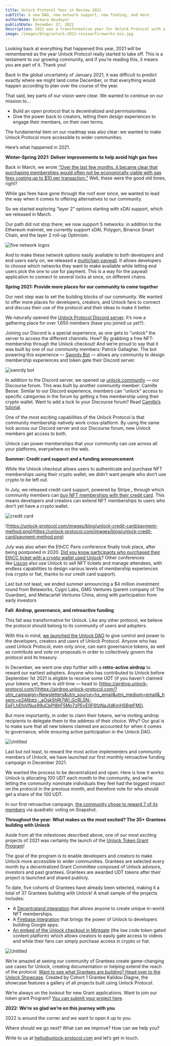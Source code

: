 ```yaml
---
title: Unlock Protocol Year in Review 2021
subTitle: A new DAO, new network support, new funding, and more
authorName: Barbara Houdayer
publishDate: December 27, 2021
description: 2021 was a transformative year for Unlock Protocol with a new community DAO, support across multiple networks, $4M in new funding, and more.
image: /images/blog/unlock-2021-review/fireworks-min.jpg
---
```


Looking back at everything that happened this year, 2021 will be remembered as the year Unlock Protocol really started to take off. This is a testament to our growing community, and if you’re reading this, it means you are part of it. Thank you!

Back in the global uncertainty of January 2021, it was difficult to predict exactly where we might land come December, or that everything would happen according to plan over the course of the year. 

That said, key parts of our vision were clear. We wanted to continue on our mission to...

- Build an open protocol that is decentralized and permissionless
- Give the power back to creators, letting them design experiences to engage their members, on their own terms.

The fundamental item on our roadmap was also clear: we wanted to make Unlock Protocol more accessible to wider communities. 

Here’s what happened in 2021.

**Winter-Spring 2021: Deliver improvements to help avoid high gas fees**

Back in March, we wrote [“Over the last few months, it became clear that purchasing memberships would often not be economically viable with gas fees costing up to $10 per transaction.”](https://unlock-protocol.com/blog/xdai) Well, these were the good old times, right?

While gas fees have gone through the roof ever since, we wanted to lead the way when it comes to offering alternatives to our community.

So we started exploring “layer 2” options starting with xDAI support, which we released in March. 

Our path did not stop there; we now support 5 networks: in addition to the Ethereum mainnet, we currently support xDAI, Polygon, Binance Smart Chain, and the layer 2 roll-up Optimism. 

![five network logos](/images/blog/unlock-2021-review/5-network-logos.png)

And to make these network options easily available to both developers and end users early on, we released a [multichain paywall](https://unlock-protocol.com/blog/multichain-support). It allows developers to choose which networks they want to make available while letting end users pick the one to use for payment. This is a way for the paywall application to connect to several locks at once, on different chains.

**Spring 2021: Provide more places for our community to come together**

Our next step was to set the building blocks of our community. We wanted to offer more places for developers, creators, and Unlock fans to connect and discuss their use of the protocol and their ideas to make it better. 

We naturally opened the [Unlock Protocol Discord server](https://discord.com/invite/Ah6ZEJyTDp). It’s now a gathering place for over 1,650 members (have you joined us yet?). 

Joining our Discord is a special experience, as one gets to “unlock” the server to access the different channels. How? By grabbing a free NFT-membership through the Unlock checkout! And we’re proud to say that it was built by one of our community members: Patrick Gallagher. The bot powering this experience — [Swordy Bot](https://swordybot.com/) — allows any community to design membership experiences and token gate their Discord server.

![swordy bot](/images/blog/unlock-2021-review/swordybot.png)

In addition to the Discord server, we opened up [unlock.community](http://unlock.community) — our Discourse forum. This was built by another community member:  Camille Besse. Similar to our Discord experience, members can “unlock” access to specific categories in the forum by getting a free membership using their crypto wallet. Want to add a lock to your Discourse forum? Read [Camille’s tutorial](https://unlock.community/t/unlock-discourse-plugin/64).

One of the most exciting capabilities of the Unlock Protocol is that community membership natively work cross-platform. By using the same lock across our Discord server and our Discourse forum, new Unlock members get access to both. 

Unlock can power memberships that your community can use across all your platforms, everywhere on the web. 

**Summer: Credit card support and a funding announcement** 

While the Unlock checkout allows users to authenticate and purchase NFT memberships using their crypto wallet, we didn’t want people who don’t use crypto to be left out. 

In July, we released credit card support, powered by Stripe., through which community members can [buy NFT memberships with their credit card](https://unlock-protocol.com/blog/credit-card-nft). This means developers and creators can extend NFT memberships to users who don’t yet have a crypto wallet. 

![credit card](/images/blog/unlock-2021-review/creditcard.png)

![https://unlock-protocol.com/images/blog/unlock-credit-card/payment-method.png](https://unlock-protocol.com/images/blog/unlock-credit-card/payment-method.png)

July was also when the EthCC Paris conference finally took place, after being postponed in 2020. [Did you know participants who purchased their EthCC ticket with a crypto wallet used Unlock](https://twitter.com/ethcc/status/1233397647794483200)? Other conferences like [Liscon](https://liscon.org/!) also use Unlock to sell NFT tickets and manage attendees, with endless capabilities to design various levels of membership experiences (via crypto or fiat, thanks to our credit card support).

Last but not least, we ended summer announcing a $4 million investment round from Betaworks, Cygni Labs, GMG Ventures (parent company of The Guardian), and Metacartel Ventures China, along with participation from early investors

**Fall: Airdrop, governance, and retroactive funding**

This fall was transformative for Unlock. Like any other protocol, we believe the protocol should belong to its community of users and adopters. 

With this in mind, [we launched the Unlock DAO](https://unlock-protocol.com/blog/unlock-dao) to give control and power to the developers, creators and users of Unlock Protocol. Anyone who has used Unlock Protocol, even only once, can earn governance tokens, as well as contribute and vote on proposals in order to collectively govern the protocol and its treasury.

In December, we went one step further with a **retro-active airdrop** to reward our earliest adopters. Anyone who has contributed to Unlock before September 1st 2021 is eligible to receive some UDT (if you haven't claimed your tokens yet, there is still time — head to [https://airdrop.unlock-protocol.com/](https://airdrop.unlock-protocol.com/?utm_campaign=Newsletters&utm_source=hs_email&utm_medium=email&_hsenc=p2ANqtz-_aOsk5hRt7WI_GcRLSN-EpFLhEfoVNux99uCbPl8hF5Mo7zPEyE0F6fzNaJIdKmHSBgtFM)).

But more importantly, in order to claim their tokens, we're inviting airdrop recipients to delegate them to the address of their choice. Why? Our goal is to make sure that all new tokens claimed are accounted for when it comes to governance, while ensuring active participation in the Unlock DAO.

![Untitled](Unlock%20Protocol%20year%20in%20review%202021%20e4c200b9787e465bb84b9b00dbaef846/Untitled%206.png)

Last but not least, to reward the most active implementers and community members of Unlock, we have launched our first monthly retroactive funding campaign in December 2021. 

We wanted the process to be decentralized and open. Here is how it works: Unlock is allocating 100 UDT each month to the community, and we’re letting the community nominate individuals they feel had the biggest impact on the protocol in the previous month, and therefore vote for who should get a share of the 100 UDT. 

In our first retroactive campaign, [the community chose to reward 7 of its members](https://unlock.community/t/retroactive-funding-november-2021/199/11) via quadratic voting on Snapshot. 

**Throughout the year: What makes us the most excited? The 35+ Grantees building with Unlock**

Aside from all the milestones described above, one of our most exciting projects of 2021 was certainly the launch of the [Unlock Token Grant Program](https://unlock-protocol.com/blog/token-grant-program)! 

The goal of the program is to enable developers and creators to make Unlock more accessible to wider communities. Grantees are selected every month by a decentralized Grant Committee composed of Unlock advisors, investors and past grantees. Grantees are awarded UDT tokens after their project is launched and shared publicly. 

To date, five cohorts of Grantees have already been selected, making it a total of 37 Grantees building with Unlock! A small sample of the projects includes: 

- A [Decentraland integration](https://unlock-protocol.com/blog/decentraland) that allows anyone to create unique in-world NFT memberships.
- A [Firebase integration](https://unlock-protocol.com/blog/firebase-integration) that brings the power of Unlock to developers building Google apps.
- [An embed of the Unlock checkout in Mintgate](https://unlock-protocol.com/blog/mintgate) (the low code token gated content platform) which allows creators to easily gate access to videos and while their fans can simply purchase access in crypto or fiat.

![Untitled](Unlock%20Protocol%20year%20in%20review%202021%20e4c200b9787e465bb84b9b00dbaef846/Untitled%207.png)

We’re amazed at seeing our community of Grantees create game-changing use cases for Unlock, creating documentation or helping extend the reach of the protocol. [Want to see what Grantees are building? Head over to the Unlock Showcase](https://www.unlockshowcase.com/). Created by Cohort 1 Grantee Kalidou Diagne, the showcase features a gallery of all projects built using Unlock Protocol. 

We’re always on the lookout for new Grant applications. Want to join our token grant Program? [You can submit your project here](https://share.hsforms.com/1gAdLgNOESNCWJ9bJxCUAMwbvg22). 

**2022: We’re so glad we’re on this journey with you**

2022 is around the corner and we want to open it up to you. 

Where should we go next? What can we improve? How can we help you? 

Write to us at hello@unlock-protocol.com and let’s get in touch.
